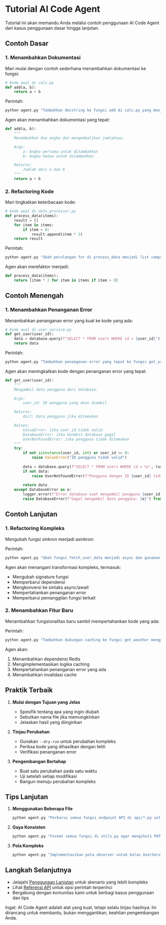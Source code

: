# Tutorial AI Code Agent

Tutorial ini akan memandu Anda melalui contoh penggunaan AI Code Agent dari kasus penggunaan dasar hingga lanjutan.

## Contoh Dasar

### 1. Menambahkan Dokumentasi
Mari mulai dengan contoh sederhana menambahkan dokumentasi ke fungsi:

```python
# Kode awal di calc.py
def add(a, b):
    return a + b
```

Perintah:
```bash
python agent.py "Tambahkan docstring ke fungsi add di calc.py yang menjelaskan bahwa fungsi ini menambahkan dua angka dan mengembalikan jumlahnya"
```

Agen akan menambahkan dokumentasi yang tepat:
```python
def add(a, b):
    """
    Menambahkan dua angka dan mengembalikan jumlahnya.

    Args:
        a: Angka pertama untuk ditambahkan
        b: Angka kedua untuk ditambahkan

    Returns:
        Jumlah dari a dan b
    """
    return a + b
```

### 2. Refactoring Kode
Mari tingkatkan keterbacaan kode:

```python
# Kode awal di data_processor.py
def process_data(items):
    result = []
    for item in items:
        if item > 0:
            result.append(item * 2)
    return result
```

Perintah:
```bash
python agent.py "Ubah perulangan for di process_data menjadi list comprehension"
```

Agen akan merefaktor menjadi:
```python
def process_data(items):
    return [item * 2 for item in items if item > 0]
```

## Contoh Menengah

### 1. Menambahkan Penanganan Error
Menambahkan penanganan error yang kuat ke kode yang ada:

```python
# Kode awal di user_service.py
def get_user(user_id):
    data = database.query(f"SELECT * FROM users WHERE id = {user_id}")
    return data
```

Perintah:
```bash
python agent.py "Tambahkan penanganan error yang tepat ke fungsi get_user termasuk ID tidak valid dan error koneksi database"
```

Agen akan meningkatkan kode dengan penanganan error yang tepat:
```python
def get_user(user_id):
    """
    Mengambil data pengguna dari database.

    Args:
        user_id: ID pengguna yang akan diambil

    Returns:
        dict: Data pengguna jika ditemukan

    Raises:
        ValueError: Jika user_id tidak valid
        DatabaseError: Jika koneksi database gagal
        UserNotFoundError: Jika pengguna tidak ditemukan
    """
    try:
        if not isinstance(user_id, int) or user_id <= 0:
            raise ValueError("ID pengguna tidak valid")
        
        data = database.query(f"SELECT * FROM users WHERE id = %s", (user_id,))
        if not data:
            raise UserNotFoundError(f"Pengguna dengan ID {user_id} tidak ditemukan")
        
        return data
    except DatabaseError as e:
        logger.error(f"Error database saat mengambil pengguna {user_id}: {e}")
        raise DatabaseError(f"Gagal mengambil data pengguna: {e}") from e
```

## Contoh Lanjutan

### 1. Refactoring Kompleks
Mengubah fungsi sinkron menjadi asinkron:

Perintah:
```bash
python agent.py "Ubah fungsi fetch_user_data menjadi async dan gunakan aiohttp alih-alih requests"
```

Agen akan menangani transformasi kompleks, termasuk:
- Mengubah signature fungsi
- Memperbarui dependensi
- Mengkonversi ke sintaks async/await
- Mempertahankan penanganan error
- Memperbarui pemanggilan fungsi terkait

### 2. Menambahkan Fitur Baru
Menambahkan fungsionalitas baru sambil mempertahankan kode yang ada:

Perintah:
```bash
python agent.py "Tambahkan dukungan caching ke fungsi get_weather menggunakan Redis dengan waktu kadaluarsa 30 menit"
```

Agen akan:
1. Menambahkan dependensi Redis
2. Mengimplementasikan logika caching
3. Mempertahankan penanganan error yang ada
4. Menambahkan invalidasi cache

## Praktik Terbaik

1. **Mulai dengan Tujuan yang Jelas**
   - Spesifik tentang apa yang ingin diubah
   - Sebutkan nama file jika memungkinkan
   - Jelaskan hasil yang diinginkan

2. **Tinjau Perubahan**
   - Gunakan `--dry-run` untuk perubahan kompleks
   - Periksa kode yang dihasilkan dengan teliti
   - Verifikasi penanganan error

3. **Pengembangan Bertahap**
   - Buat satu perubahan pada satu waktu
   - Uji setelah setiap modifikasi
   - Bangun menuju perubahan kompleks

## Tips Lanjutan

1. **Menggunakan Beberapa File**
   ```bash
   python agent.py "Perbarui semua fungsi endpoint API di api/*.py untuk menyertakan pembatasan rate"
   ```

2. **Gaya Konsisten**
   ```bash
   python agent.py "Format semua fungsi di utils.py agar mengikuti PEP 8"
   ```

3. **Pola Kompleks**
   ```bash
   python agent.py "Implementasikan pola observer untuk kelas UserService"
   ```

## Langkah Selanjutnya

- Jelajahi [Penggunaan Lanjutan](advanced-usage.md) untuk skenario yang lebih kompleks
- Lihat [Referensi API](api-reference.md) untuk opsi perintah terperinci
- Bergabung dengan komunitas kami untuk berbagi kasus penggunaan dan tips

Ingat: AI Code Agent adalah alat yang kuat, tetapi selalu tinjau hasilnya. Ini dirancang untuk membantu, bukan menggantikan, keahlian pengembangan Anda.